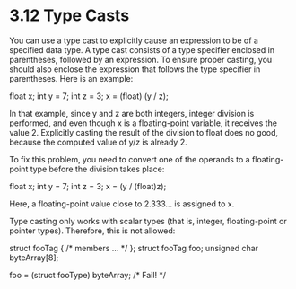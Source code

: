 # 3.12 Type Casts

You can use a type cast to explicitly cause an expression to be of a specified data type. A type cast consists of a type specifier enclosed in parentheses, followed by an expression. To ensure proper casting, you should also enclose the expression that follows the type specifier in parentheses. Here is an example:

float x;
int y = 7;
int z = 3;
x = (float) (y / z);

In that example, since y and z are both integers, integer division is performed, and even though x is a floating-point variable, it receives the value 2. Explicitly casting the result of the division to float does no good, because the computed value of y/z is already 2.

To fix this problem, you need to convert one of the operands to a floating-point type before the division takes place:

float x;
int y = 7;
int z = 3;
x = (y / (float)z);

Here, a floating-point value close to 2.333… is assigned to x.

Type casting only works with scalar types (that is, integer, floating-point or pointer types). Therefore, this is not allowed:

struct fooTag { /* members ... */ };
struct fooTag foo;
unsigned char byteArray[8];

foo = (struct fooType) byteArray; /* Fail! */
